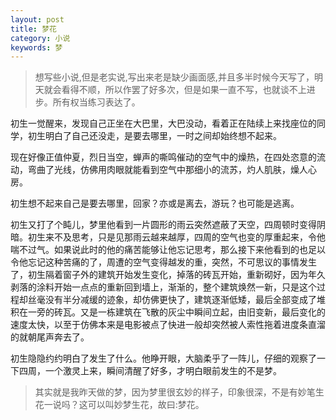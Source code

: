 ```yaml
---
layout: post
title: 梦花
category: 小说
keywords: 梦
---
```



>想写些小说,但是老实说,写出来老是缺少画面感,并且多半时候今天写了，明天就会看得不顺，所以作罢了好多次，但是如果一直不写，也就谈不上进步。所有权当练习表达了。


初生一觉醒来，发现自己正坐在大巴里，大巴没动，看着正在陆续上来找座位的同学，初生明白了自己还没走，是要去哪里，一时之间却始终想不起来。

现在好像正值仲夏，烈日当空，蝉声的嘶鸣催动的空气中的燥热，在四处恣意的流动，弯曲了光线，仿佛用肉眼就能看到空气中那细小的流苏，灼人肌肤，燥人心房。

初生想不起来自己是要去哪里，回家？亦或是离去，游玩？也可能是逃离。

初生又打了个盹儿，梦里他看到一片圆形的雨云突然遮蔽了天空，四周顿时变得阴暗。初生来不及思考，只是见那雨云越来越厚，四周的空气也变的厚重起来，令他喘不过气。如果说此时的他的痛苦能够让他忘记思考，那么接下来他看到的也足以令他忘记这种苦痛的了，周遭的空气变得越发的重，突然，不可思议的事情发生了，初生隔着窗子外的建筑开始发生变化，掉落的砖瓦开始，重新砌好，因为年久剥落的涂料开始一点点的重新回到墙上，渐渐的，整个建筑焕然一新，只是这个过程却丝毫没有半分减缓的迹象，却仿佛更快了，建筑逐渐低矮，最后全部变成了堆积在一旁的砖瓦。又是一栋建筑在飞散的灰尘中瞬间立起，由旧变新，最后变化的速度太快，以至于仿佛本来是电影被点了快进一般却突然被人索性拖着进度条直溜的就朝尾声奔去了。

初生隐隐约约明白了发生了什么。他睁开眼，大脑柔乎了一阵儿，仔细的观察了一下四周，一个激灵上来，瞬间清醒了好多，才明白眼前发生的不是梦。

>其实就是我昨天做的梦，因为梦里很玄妙的样子，印象很深，不是有妙笔生花一说吗？这可以叫妙梦生花，故曰:梦花。